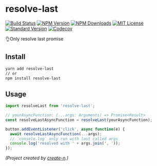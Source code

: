 # resolve-last

[![Build Status][travis-image]][travis-url]
[![NPM Version][npm-version-image]][npm-url]
[![NPM Downloads][npm-downloads-image]][npm-url]
[![MIT License][license-image]][license-url]
[![Standard Version][standard-version-image]][standard-version-url]
[![Codecov][codecov-image]][codecov-url]

👌Only resolve last promise

## Install

```sh
yarn add resolve-last
// or
npm install resolve-last
```

## Usage

```js
import resolveLast from 'resolve-last';

// yourAsyncFunction: (...args: Arguments) => Promise<Result>
const resolveLastAsyncFunction = resolveLast(yourAsyncFunction);

button.addEventListener('click', async function(e) {
  await resolveLastAsyncFunction(...args);
  // `console.log` only run with last called args
  console.log('resolved with ' + args.join(', '));
});
```

_(Project created by [create-n](https://github.com/vivaxy/create-n).)_

[travis-image]: https://img.shields.io/travis/vivaxy/resolve-last.svg?style=flat-square
[travis-url]: https://travis-ci.org/vivaxy/resolve-last
[npm-version-image]: https://img.shields.io/npm/v/resolve-last.svg?style=flat-square
[npm-url]: https://www.npmjs.com/package/resolve-last
[npm-downloads-image]: https://img.shields.io/npm/dt/resolve-last.svg?style=flat-square
[license-image]: https://img.shields.io/npm/l/resolve-last.svg?style=flat-square
[license-url]: LICENSE
[standard-version-image]: https://img.shields.io/badge/release-standard%20version-brightgreen.svg?style=flat-square
[standard-version-url]: https://github.com/conventional-changelog/standard-version
[codecov-image]: https://img.shields.io/codecov/c/github/vivaxy/resolve-last.svg?style=flat-square
[codecov-url]: https://codecov.io/gh/vivaxy/resolve-last
